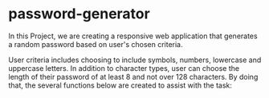 # password-generator

In this Project, we are creating a responsive web application that generates a random password based on user's chosen criteria.

User criteria includes choosing to include symbols, numbers, lowercase and uppercase letters. In addition to character types, user can choose the length of their password of at least 8 and not over 128 characters. By doing that, the several functions below are created to assist with the task:


